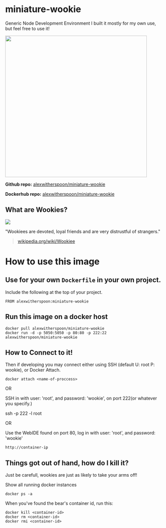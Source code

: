 # miniature-wookie
Generic Node Development Environment
I built it mostly for my own use, but feel free to use it! 

<img src="https://alexwitherspoon.ghost.io/content/images/2015/04/2015-04-07-17_11_05-CODIAD.png" height="450" />

**Github repo:** [alexwitherspoon/miniature-wookie](https://github.com/alexwitherspoon/miniature-wookie)

**Dockerhub repo:** [alexwitherspoon/miniature-wookie](https://registry.hub.docker.com/u/alexwitherspoon/miniature-wookie/)


## What are Wookies?

![](https://alexwitherspoon.ghost.io/content/images/2015/04/logo-1.png)

"Wookiees are devoted, loyal friends and are very distrustful of strangers."

> [wikipedia.org/wiki/Wookiee](http://en.wikipedia.org/wiki/Wookiee)

# How to use this image

## Use for your own `Dockerfile` in your own project.

Include the following at the top of your project.

    FROM alexwitherspoon:miniature-wookie

## Run this image on a docker host

    docker pull alexwitherspoon/miniature-wookie
    docker run -d -p 5050:5050 -p 80:80 -p 222:22 alexwitherspoon/miniature-wookie

## How to Connect to it!

Then if developing you may connect either using SSH (default U: root P: wookie), or Docker Attach.

    docker attach <name-of-proccess>
    
OR

SSH in with user: 'root', and password: 'wookie', on port 222(or whatever you specify.)
   
   ssh -p 222 -l root <container-ip>
   
OR

Use the WebIDE found on port 80, log in with user: 'root', and password: 'wookie'

   `http://container-ip`
   

## Things got out of hand, how do I kill it?

Just be carefull, wookies are just as likely to take your arms off!

Show all running docker instances

    docker ps -a

When you've found the bear's container id, run this:

    docker kill <container-id>
    docker rm <container-id>
    docker rmi <container-id>
